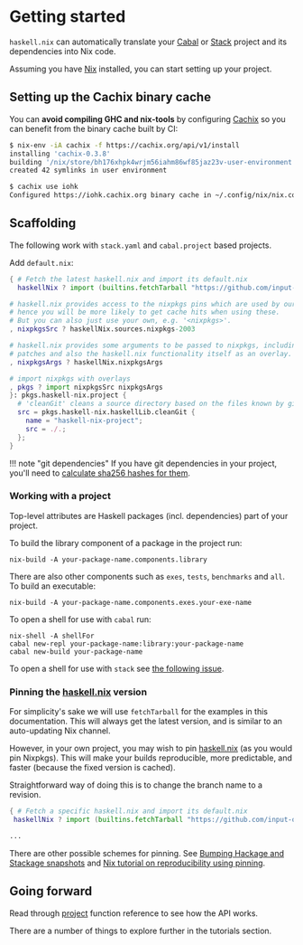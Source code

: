 # Getting started

`haskell.nix` can automatically translate your
[Cabal](https://cabal.readthedocs.io/en/latest/cabal-project.html)
or [Stack](https://docs.haskellstack.org/en/stable/README/#quick-start-guide)
project and its dependencies into Nix code.

Assuming you have [Nix](https://nixos.org/download.html) installed, you can
start setting up your project.

## Setting up the Cachix binary cache

You can **avoid compiling GHC and nix-tools** by configuring
[Cachix](https://cachix.org) so you can benefit from the binary cache built by
CI:

```bash
$ nix-env -iA cachix -f https://cachix.org/api/v1/install
installing 'cachix-0.3.8'
building '/nix/store/bh176xhpk4wrjm56iahm86wf85jaz23v-user-environment.drv'...
created 42 symlinks in user environment

$ cachix use iohk
Configured https://iohk.cachix.org binary cache in ~/.config/nix/nix.conf
```

## Scaffolding

The following work with `stack.yaml` and `cabal.project` based
projects.

Add `default.nix`:

```nix
{ # Fetch the latest haskell.nix and import its default.nix
  haskellNix ? import (builtins.fetchTarball "https://github.com/input-output-hk/haskell.nix/archive/master.tar.gz") {}

# haskell.nix provides access to the nixpkgs pins which are used by our CI,
# hence you will be more likely to get cache hits when using these.
# But you can also just use your own, e.g. '<nixpkgs>'.
, nixpkgsSrc ? haskellNix.sources.nixpkgs-2003

# haskell.nix provides some arguments to be passed to nixpkgs, including some
# patches and also the haskell.nix functionality itself as an overlay.
, nixpkgsArgs ? haskellNix.nixpkgsArgs

# import nixpkgs with overlays
, pkgs ? import nixpkgsSrc nixpkgsArgs
}: pkgs.haskell-nix.project {
  # 'cleanGit' cleans a source directory based on the files known by git
  src = pkgs.haskell-nix.haskellLib.cleanGit {
    name = "haskell-nix-project";
    src = ./.;
  };
}
```

!!! note "git dependencies"
    If you have git dependencies in your project, you'll need
    to [calculate sha256 hashes for them](./source-repository-hashes.md).

### Working with a project

Top-level attributes are Haskell packages (incl. dependencies) part of your project.

To build the library component of a package in the project run:

```shell
nix-build -A your-package-name.components.library
```

There are also other components such as `exes`, `tests`, `benchmarks` and `all`.
To build an executable:

```shell
nix-build -A your-package-name.components.exes.your-exe-name
```

To open a shell for use with `cabal` run:

```shell
nix-shell -A shellFor
cabal new-repl your-package-name:library:your-package-name
cabal new-build your-package-name
```

To open a shell for use with `stack` see [the following issue](https://github.com/input-output-hk/haskell.nix/issues/689#issuecomment-643832619).

### Pinning the [haskell.nix][] version

For simplicity's sake we will use `fetchTarball` for the examples in
this documentation. This will always get the latest version, and is
similar to an auto-updating Nix channel.

However, in your own project, you may wish to pin [haskell.nix][] (as
you would pin Nixpkgs). This will make your builds reproducible, more
predictable, and faster (because the fixed version is cached).

Straightforward way of doing this is to change the branch name to a revision.

```nix
{ # Fetch a specific haskell.nix and import its default.nix
 haskellNix ? import (builtins.fetchTarball "https://github.com/input-output-hk/haskell.nix/archive/f1a94a4c82a2ab999a67c3b84269da78d89f0075.tar.gz") {}

...
```

There are other possible schemes for pinning. See
[Bumping Hackage and Stackage snapshots](./hackage-stackage.md) and
[Nix tutorial on reproducibility using pinning](https://nix.dev/tutorials/towards-reproducibility-pinning-nixpkgs.html).

## Going forward

Read through [project](../reference/library.md#project) function reference to see how the API works.

There are a number of things to explore further in the tutorials section.

[haskell.nix]: https://github.com/input-output-hk/haskell.nix
